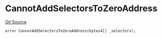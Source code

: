 # CannotAddSelectorsToZeroAddress
[Git Source](https://github.com/thrackle-io/tron/blob/f0b9409d0746d035136fce54b3907220cf162a23/src/client/token/handler/diamond/HandlerDiamondLib.sol)


```solidity
error CannotAddSelectorsToZeroAddress(bytes4[] _selectors);
```

